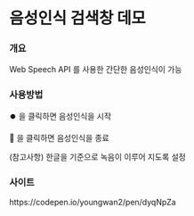 <h1>음성인식 검색창 데모</h1>

<h3>개요</h3>
<p>Web Speech API 를 사용한 간단한 음성인식이 가능</p> 

<h3>사용방법</h3>
<p>⏺️ 을 클릭하면 음성인식을 시작</p> 
<p>🛑 을 클릭하면 음성인식을 종료</p>  
<p>(참고사항) 한글을 기준으로 녹음이 이루어 지도록 설정</p> 


<h3>사이트</h3>
https://codepen.io/youngwan2/pen/dyqNpZa

